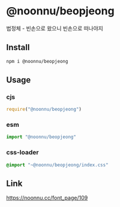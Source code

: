 # @noonnu/beopjeong
법정체 - 빈손으로 왔으니 빈손으로 떠나야지

## Install
```sh
npm i @noonnu/beopjeong
```
## Usage
### cjs
```js
require("@noonnu/beopjeong")
```
### esm
```js
import "@noonnu/beopjeong"
```
### css-loader
```css
@import "~@noonnu/beopjeong/index.css"
```

## Link
https://noonnu.cc/font_page/109